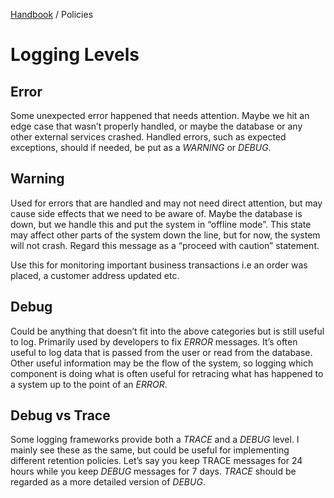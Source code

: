 [Handbook](../README.md) / Policies

# Logging Levels

## Error

Some unexpected error happened that needs attention. Maybe we hit an edge case that wasn’t properly handled, or maybe the database or any other external services crashed. Handled errors, such as expected exceptions, should if needed, be put as a *WARNING* or *DEBUG*.

## Warning

Used for errors that are handled and may not need direct attention, but may cause side effects that we need to be aware of. Maybe the database is down, but we handle this and put the system in “offline mode”. This state may affect other parts of the system down the line, but for now, the system will not crash. Regard this message as a “proceed with caution” statement.

Use this for monitoring important business transactions i.e an order was placed, a customer address updated etc.

## Debug

Could be anything that doesn’t fit into the above categories but is still useful to log. Primarily used by developers to fix *ERROR* messages. It’s often useful to log data that is passed from the user or read from the database. Other useful information may be the flow of the system, so logging which component is doing what is often useful for retracing what has happened to a system up to the point of an *ERROR*.

## Debug vs Trace

Some logging frameworks provide both a *TRACE* and a *DEBUG* level. I mainly see these as the same, but could be useful for implementing different retention policies. Let’s say you keep TRACE messages for 24 hours while you keep *DEBUG* messages for 7 days. *TRACE* should be regarded as a more detailed version of *DEBUG*.